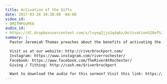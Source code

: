 ```yaml
---
title: Activation of the Gifts
date: 2017-03-26 10:30:00 -04:00
video_id:
- OMIfMPUvM58
audio_id:
- https://dl.dropboxusercontent.com/s/lvyoq2jju1q4q6z/Activation%20of%20the%20Gifts.mp3?dl=0
summary: |-
  Pastor Jeremiah Thomas preaches about the benefits of activating the Gifts of the Spirit in your own love, and the cost of what it takes to keep them.

  Visit us at our website: http://riverbrockport.com/
  Instagram: https://www.instagram.com/riverrochester/
  Facebook: https://www.facebook.com/TheRiverAtRochester/
  Giving / Tithing: http://cash.me/$riverbrockport

  Want to download the audio for this sermon? Visit this link: https://riverbrockport.com/sermons/activation-of-the-gifts and follow the instructions
---
```


